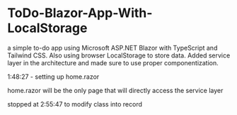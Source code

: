 # ToDo-Blazor-App-With-LocalStorage
a simple to-do app using Microsoft ASP.NET Blazor with TypeScript and Tailwind CSS. Also using browser LocalStorage to store data.  Added service layer in the architecture and made sure to use proper componentization. 



1:48:27 - setting up home.razor

home.razor will be the only page that will directly access the service layer

stopped at 2:55:47 to modify class into record
